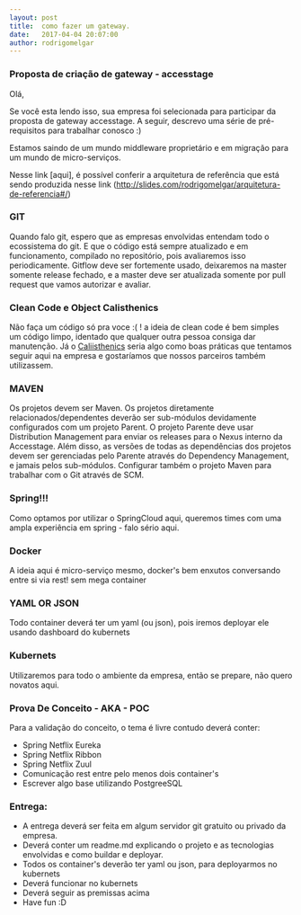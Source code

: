 ```yaml
---
layout: post
title:  como fazer um gateway.
date:   2017-04-04 20:07:00
author: rodrigomelgar
---
```


### Proposta de criação de gateway - accesstage

Olá,

Se você esta lendo isso, sua empresa foi selecionada para participar da proposta de gateway accesstage. A seguir, descrevo uma série de pré-requisitos para trabalhar conosco :)

Estamos saindo de um mundo middleware proprietário e em migração para um mundo de micro-serviços.

Nesse link [aqui], é possível conferir a arquitetura de referência que está sendo produzida nesse link (http://slides.com/rodrigomelgar/arquitetura-de-referencia#/)


### GIT

Quando falo git, espero que as empresas envolvidas entendam todo o ecossistema do git. E que o código está sempre atualizado e em funcionamento, compilado no repositório, pois avaliaremos isso periodicamente. Gitflow deve ser fortemente usado, deixaremos na master somente release fechado, e a master deve ser atualizada somente por pull request que vamos autorizar e avaliar.

### Clean Code e Object Calisthenics
Não faça um código só pra voce :( ! a ideia de clean code é bem simples um código limpo, identado que qualquer outra pessoa consiga dar manutenção. Já o [Caliisthenics](http://williamdurand.fr/2013/06/03/object-calisthenics/) seria algo como boas práticas que tentamos seguir aqui na empresa e gostaríamos que nossos parceiros também utilizassem.

### MAVEN
Os projetos devem ser Maven. Os projetos diretamente relacionados/dependentes deverão ser sub-módulos devidamente configurados com um projeto Parent. O projeto Parente deve usar Distribution Management para enviar os releases para o Nexus interno da Accesstage. Além disso, as versões de todas as dependências dos projetos devem ser gerenciadas pelo Parente através do Dependency Management, e jamais pelos sub-módulos. 
Configurar também o projeto Maven para trabalhar com o Git através de SCM.

### Spring!!!
Como optamos por utilizar o SpringCloud aqui, queremos times com uma ampla experiência em spring - falo sério aqui.

### Docker
A ideia aqui é micro-serviço mesmo, docker's bem enxutos conversando entre si via rest! sem mega container

### YAML OR JSON
Todo container deverá ter um yaml (ou json), pois iremos deployar ele usando dashboard do kubernets

### Kubernets
Utilizaremos para todo o ambiente da empresa, então se prepare, não quero novatos aqui.

### Prova De Conceito - AKA - POC

Para a validação do conceito, o tema é livre contudo deverá conter:

* Spring Netflix Eureka
* Spring Netflix Ribbon
* Spring Netflix Zuul
* Comunicação rest entre pelo menos dois container's
* Escrever algo base utilizando PostgreeSQL

### Entrega:

* A entrega deverá ser feita em algum servidor git gratuito ou privado da empresa.
* Deverá conter um readme.md explicando o projeto e as tecnologias envolvidas e como buildar e deployar.
* Todos os container's deverão ter yaml ou json, para deployarmos no kubernets
* Deverá funcionar no kubernets
* Deverá seguir as premissas acima
* Have fun :D
